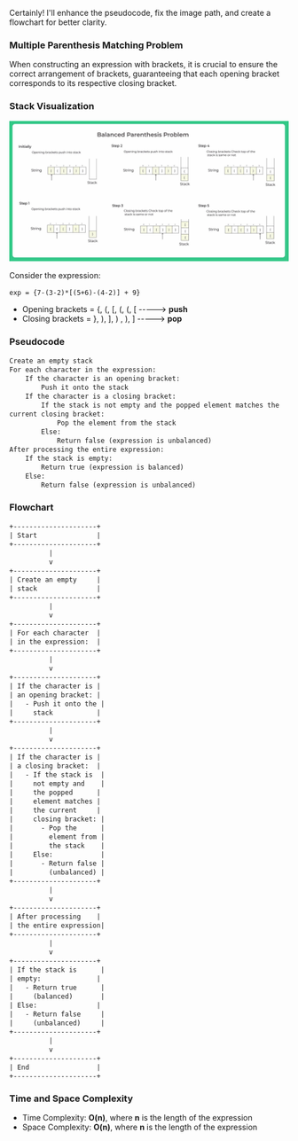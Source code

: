 Certainly! I'll enhance the pseudocode, fix the image path, and create a flowchart for better clarity.

### Multiple Parenthesis Matching Problem

When constructing an expression with brackets, it is crucial to ensure the correct arrangement of brackets, guaranteeing that each opening bracket corresponds to its respective closing bracket.

### Stack Visualization

![Stack Visualization](./../images/stack_visualization.jpg)

Consider the expression:

```text
exp = {7-(3-2)*[(5+6)-(4-2)] + 9}
```

- Opening brackets =  {, (, [, (, (, [ -----> **push**
- Closing brackets = }, ), ], ) , ), ] -----> **pop**

### Pseudocode

```plaintext
Create an empty stack
For each character in the expression:
    If the character is an opening bracket:
        Push it onto the stack
    If the character is a closing bracket:
        If the stack is not empty and the popped element matches the current closing bracket:
            Pop the element from the stack
        Else:
            Return false (expression is unbalanced)
After processing the entire expression:
    If the stack is empty:
        Return true (expression is balanced)
    Else:
        Return false (expression is unbalanced)
```

### Flowchart

```plaintext
+---------------------+
| Start               |
+---------------------+
          |
          v
+---------------------+
| Create an empty     |
| stack               |
+---------------------+
          |
          v
+---------------------+
| For each character  |
| in the expression:  |
+---------------------+
          |
          v
+---------------------+
| If the character is |
| an opening bracket: |
|   - Push it onto the |
|     stack           |
+---------------------+
          |
          v
+---------------------+
| If the character is |
| a closing bracket:  |
|   - If the stack is  |
|     not empty and    |
|     the popped      |
|     element matches |
|     the current     |
|     closing bracket: |
|       - Pop the      |
|         element from |
|         the stack    |
|     Else:            |
|       - Return false |
|         (unbalanced) |
+---------------------+
          |
          v
+---------------------+
| After processing    |
| the entire expression|
+---------------------+
          |
          v
+---------------------+
| If the stack is      |
| empty:              |
|   - Return true      |
|     (balanced)       |
| Else:               |
|   - Return false     |
|     (unbalanced)     |
+---------------------+
          |
          v
+---------------------+
| End                 |
+---------------------+
```

### Time and Space Complexity

- Time Complexity: **O(n)**, where **n** is the length of the expression
- Space Complexity: **O(n)**, where **n** is the length of the expression
